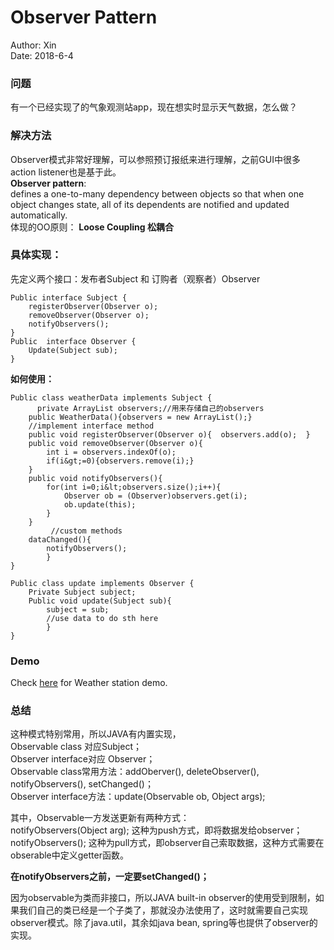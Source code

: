 # Observer Pattern

Author: Xin  
Date: 2018-6-4

### 问题
有一个已经实现了的气象观测站app，现在想实时显示天气数据，怎么做？
### 解决方法  
Observer模式非常好理解，可以参照预订报纸来进行理解，之前GUI中很多action listener也是基于此。  
**Observer pattern**:  
defines a one-to-many dependency between objects so that when one object changes state, all of its dependents are notified and updated automatically.  
体现的OO原则： **Loose Coupling 松耦合**
### 具体实现：
先定义两个接口：发布者Subject 和 订购者（观察者）Observer 

	Public interface Subject {  
		registerObserver(Observer o);  
		removeObserver(Observer o);  
		notifyObservers();  
	}  
	Public  interface Observer {  
		Update(Subject sub);  
	}   
	
**如何使用：**  

	Public class weatherData implements Subject {  
		  private ArrayList observers;//用来存储自己的observers  
		public WeatherData(){observers = new ArrayList();}    
		//implement interface method  
		public void registerObserver(Observer o){  observers.add(o);  }  
		public void removeObserver(Observer o){  
			int i = observers.indexOf(o);  
			if(i&gt;=0){observers.remove(i);}  
		}  
		public void notifyObservers(){  
			for(int i=0;i&lt;observers.size();i++){  
				Observer ob = (Observer)observers.get(i);  
				ob.update(this);  
			}  
		}  
		     //custom methods  
		dataChanged(){  
			notifyObservers();  
	        }  
	}  
	
	Public class update implements Observer {  
		Private Subject subject;  
		Public void update(Subject sub){  
			subject = sub;  
			//use data to do sth here  
	        }  
	} 

### Demo
Check [here](https://github.com/960761/AboutDesignPattern/tree/master/code/HeadFirst_DesignPattern/ch02_ObserverPattern) for Weather station demo.

### 总结
这种模式特别常用，所以JAVA有内置实现，  
Observable class 对应Subject；  
Observer interface对应 Observer；  
Observable class常用方法：addOberver(), deleteObserver(), notifyObservers(), setChanged()；  
Observer interface方法：update(Observable ob, Object args);    

其中，Observable一方发送更新有两种方式：  
notifyObservers(Object arg);  这种为push方式，即将数据发给observer；  
notifyObservers();  这种为pull方式，即observer自己索取数据，这种方式需要在obserable中定义getter函数。  

**在notifyObservers之前，一定要setChanged()；** 

因为observable为类而非接口，所以JAVA built-in observer的使用受到限制，如果我们自己的类已经是一个子类了，那就没办法使用了，这时就需要自己实现observer模式。除了java.util，其余如java bean, spring等也提供了observer的实现。
